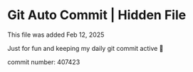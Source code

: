 # Git Auto Commit | Hidden File

This file was added Feb 12, 2025

Just for fun and keeping my daily git commit active 🤪

commit number: 407423
